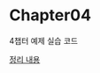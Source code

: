 # Chapter04  

4챕터 예제 실습 코드

[정리 내용](https://github.com/fkdl0048/BookReview/blob/main/Refactoring/Chapter04.md)